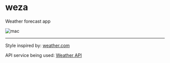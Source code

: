# weza
Weather forecast app

![mac](https://user-images.githubusercontent.com/93953223/220738496-8f17cd24-48b7-48f3-96b2-66a8b6a843a5.png)

---

Style inspired by: [weather.com](https://weather.com/)

API service being used: [Weather API](https://www.weatherapi.com/)
